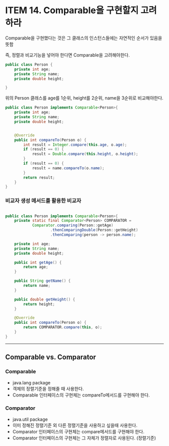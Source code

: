 # ITEM 14. Comparable을 구현할지 고려하라

Comparable을 구현했다는 것은 그 클래스의 인스턴스들에는 자연적인 순서가 있음을 뜻함

즉, 정렬과 비교기능을 넣어야 한다면 Comparable을 고려해야한다.

```java
public class Person {
    private int age;
    private String name;
    private double height;

}
```

위의 Person 클래스를 age를 1순위, height를 2순위, name을 3순위로 비교해야한다.

```java
public class Person implements Comparable<Person>{
    private int age;
    private String name;
    private double height;


    @Override
    public int compareTo(Person o) {
        int result = Integer.compare(this.age, o.age);
        if (result == 0) {
            result = Double.compare(this.height, o.height);
        }
        if (result == 0) {
            result = name.compareTo(o.name);
        }
        return result;
    }
}
```

### 비교자 생성 메서드를 활용한 비교자
```java

public class Person implements Comparable<Person>{
    private static final Comparator<Person> COMPARATOR =
            Comparator.comparing(Person::getAge)
                    .thenComparingDouble(Person::getHeight)
                    .thenComparing(person -> person.name);

    private int age;
    private String name;
    private double height;

    public int getAge() {
        return age;
    }

    public String getName() {
        return name;
    }

    public double getHeight() {
        return height;
    }

    @Override
    public int compareTo(Person o) {
        return COMPARATOR.compare(this, o);
    }
}
```

--- 

## Comparable vs. Comparator

### Comparable

- java.lang package
- 객체의 정렬기준을 정해줄 때 사용한다.
- Comparable 인터페이스의 구현체는 compareTo메서드를 구현해야 한다.

### Comparator

- java.util package
- 이미 정해진 정렬기준 외 다른 정렬기준을 사용하고 싶을때 사용한다.
- Comparator 인터페이스의 구현체는 compare메서드를 구현해야 한다.
- Comparator 인터페이스의 구현체는 그 자체가 정렬자로 사용된다. (정렬기준)
